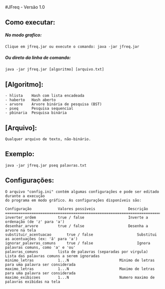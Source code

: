 #JFreq - Versão 1.0

## Como executar:
##### No modo grafico:
	Clique em jfreq.jar ou execute o comando: java -jar jfreq.jar

##### Ou direto da linha de comando:
	java -jar jfreq.jar [algoritmo] [arquivo.txt]
	
## [Algoritmo]:
	- hlista	Hash com lista encadeada	
	- haberto	Hash aberto
	- arvore	Arvore binária de pesquisa (BST)
	- pseq		Pesquisa sequencial
	- pbinaria	Pesquisa binária

## [Arquivo]:
	Qualquer arquivo de texto, não-binário.

## Exemplo:
	java -jar jfreq.jar pseq palavras.txt

## Configurações:
	O arquivo "config.ini" contém algumas configurações e pode ser editado durante a execução
	do programa em modo gráfico. As configurações disponíveis são:

	Configuração			Valores possíveis				Descrição
	=================================================================================================================================
	inverter_ordem			true / false					Inverte a ordenação (de 'z' para 'a')
	desenhar_arvore 		true / false					Desenha a arvore na tela
	substituir_acentuacao		true / false					Substitui as acentuações (ex: 'ã' para 'a')
	ignorar_palavras_comuns		true / false					Ignora palavras comuns, como 'a' e 'ou'
	palavras_comuns			lista de palavras (separadas por virgula)	Lista das palavras comuns a serem ignoradas
	minimo_letras			1...N						Minimo de letras para uma palavra ser considerada
	maximo_letras			1...N						Maximo de letras para uma palavra ser considerada
	maximo_exibicoes		1...N						Numero maximo de palavras exibidas na tela
